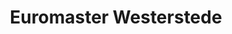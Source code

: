 ---
title: "Euromaster Westerstede"
url: /westerstede/euromaster-westerstede/
shop: Autowerkstatt
---